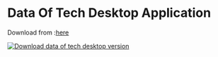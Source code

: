 # Data Of Tech Desktop Application

Download from  :[here](https://github.com/Pritik889/DataOfTechDesktopApp/releases/tag/1.0.0)

[![Download data of tech desktop version](https://res.cloudinary.com/marcomontalbano/image/upload/v1622283463/video_to_markdown/images/youtube--Q9TnbMCp91I-c05b58ac6eb4c4700831b2b3070cd403.jpg)](https://youtu.be/Q9TnbMCp91I "Download data of tech desktop version")




